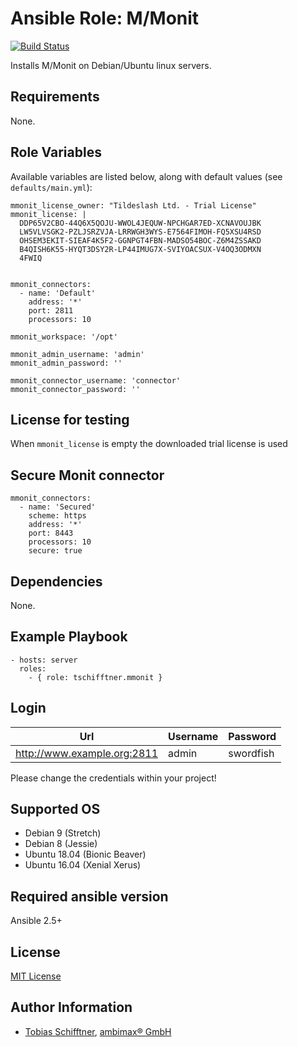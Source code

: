 # Ansible Role: M/Monit

[![Build Status](https://travis-ci.org/tschifftner/ansible-role-mmonit.svg?branch=master)](https://travis-ci.org/tschifftner/ansible-role-mmonit)

Installs M/Monit on Debian/Ubuntu linux servers.

## Requirements

None.

## Role Variables

Available variables are listed below, along with default values (see `defaults/main.yml`):

    mmonit_license_owner: "Tildeslash Ltd. - Trial License"
    mmonit_license: |
      DDP65V2CBO-44Q6X5QOJU-WWOL4JEQUW-NPCHGAR7ED-XCNAVOUJBK
      LW5VLVSGK2-PZLJSRZVJA-LRRWGH3WYS-E7564FIMOH-FQ5XSU4RSD
      OHSEM3EKIT-SIEAF4K5F2-GGNPGT4FBN-MADSO54BOC-Z6M4ZSSAKD
      B4QISH6K55-HYQT3DSY2R-LP44IMUG7X-SVIYOACSUX-V4OQ3ODMXN
      4FWIQ
    
    
    mmonit_connectors:
      - name: 'Default'
        address: '*'
        port: 2811
        processors: 10
    
    mmonit_workspace: '/opt'
    
    mmonit_admin_username: 'admin'
    mmonit_admin_password: ''
    
    mmonit_connector_username: 'connector'
    mmonit_connector_password: ''

## License for testing

When `mmonit_license` is empty the downloaded trial license is used

## Secure Monit connector

    mmonit_connectors:
      - name: 'Secured'
        scheme: https
        address: '*'
        port: 8443
        processors: 10
        secure: true

## Dependencies

None.

## Example Playbook

    - hosts: server
      roles:
        - { role: tschifftner.mmonit }

## Login

| Url | Username | Password |
|--- |--- |--- |
| http://www.example.org:2811 | admin | swordfish |

Please change the credentials within your project!

## Supported OS

 - Debian 9 (Stretch)
 - Debian 8 (Jessie)
 - Ubuntu 18.04 (Bionic Beaver)
 - Ubuntu 16.04 (Xenial Xerus)
 
## Required ansible version

Ansible 2.5+

## License

[MIT License](http://choosealicense.com/licenses/mit/)

## Author Information

 - [Tobias Schifftner](https://twitter.com/tschifftner), [ambimax® GmbH](https://www.ambimax.de)